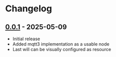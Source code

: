 # Changelog

## [0.0.1] - 2025-05-09
- Initial release
- Added mqtt3 implementation as a usable node
- Last will can be visually configured as resource


[0.0.1]: https://github.com/olivierlacan/keep-a-changelog/releases/tag/v0.0.1